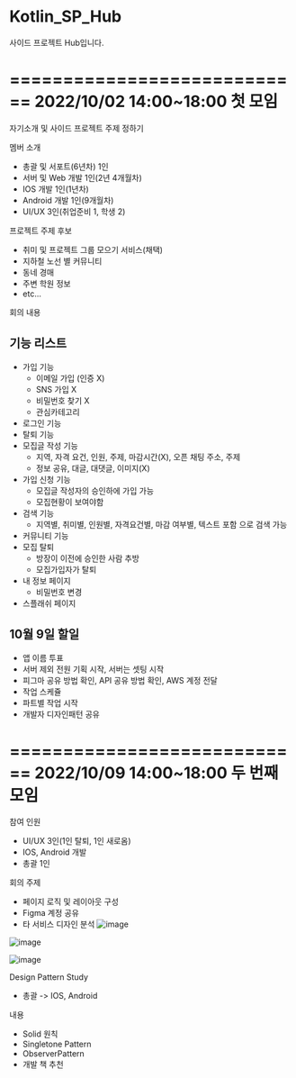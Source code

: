# Kotlin_SP_Hub
사이드 프로젝트 Hub입니다.


============================
2022/10/02 14:00~18:00
첫 모임
============================
자기소개 및 사이드 프로젝트 주제 정하기

멤버 소개
- 총괄 및 서포트(6년차) 1인
- 서버 및 Web 개발 1인(2년 4개월차)
- IOS 개발 1인(1년차)
- Android 개발 1인(9개월차)
- UI/UX 3인(취업준비 1, 학생 2)

프로젝트 주제 후보
- 취미 및 프로젝트 그룹 모으기 서비스(채택)
- 지하철 노선 별 커뮤니티
- 동네 경매
- 주변 학원 정보
- etc...

회의 내용
## 기능 리스트
- 가입 기능
    - 이메일 가입 (인증 X)
    - SNS 가입 X
    - 비밀번호 찾기 X
    - 관심카테고리
- 로그인 기능
- 탈퇴 기능
- 모집글 작성 기능
    - 지역, 자격 요건, 인원, 주제, 마감시간(X), 오픈 채팅 주소, 주제
    - 정보 공유, 대글, 대댓글, 이미지(X)
- 가입 신청 기능
    - 모집글 작성자의 승인하에 가입 가능
    - 모집현황이 보여야함
- 검색 기능
    - 지역별, 취미별, 인원별, 자격요건별, 마감 여부별, 텍스트 포함 으로 검색 가능
- 커뮤니티 기능
- 모집 탈퇴
    - 방장이 이전에 승인한 사람 추방
    - 모집가입자가 탈퇴
- 내 정보 페이지
    - 비밀번호 변경
- 스플래쉬 페이지

## 10월 9일 할일
-  앱 이름 투표
-  서버 제외 전원 기획 시작, 서버는 셋팅 시작
-  피그마 공유 방법 확인, API 공유 방법 확인, AWS 계정 전달
-  작업 스케쥴
-  파트별 작업 시작
-  개발자 디자인패턴 공유


============================
2022/10/09 14:00~18:00
두 번째 모임
============================
참여 인원
- UI/UX 3인(1인 탈퇴, 1인 새로옴)
- IOS, Android 개발
- 총괄 1인

회의 주제 
- 페이지 로직 및 레이아웃 구성
- Figma 계정 공유
- 타 서비스 디자인 분석
![image](https://user-images.githubusercontent.com/57522230/195579905-ae83d09d-7b26-4e0b-a3b6-7c63f9b6315e.png)

![image](https://user-images.githubusercontent.com/57522230/195579947-149b99e4-37fa-4cfa-b4cb-381334556983.png)

![image](https://user-images.githubusercontent.com/57522230/195579986-101cbf9e-2b44-4604-a730-987054491e07.png)


Design Pattern Study
- 총괄 -> IOS, Android

내용
- Solid 원칙
- Singletone Pattern
- ObserverPattern
- 개발 책 추천




